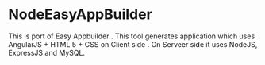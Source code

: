 NodeEasyAppBuilder
=========

This is port of Easy Appbuilder . This tool generates application which uses AngularJS + HTML 5 + CSS on Client side . On Serveer side it uses NodeJS, ExpressJS and MySQL.

